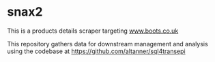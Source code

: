 # snax2

This is a products details scraper targeting www.boots.co.uk

This repository gathers data for downstream management and analysis using the codebase at https://github.com/altanner/sql4transepi
